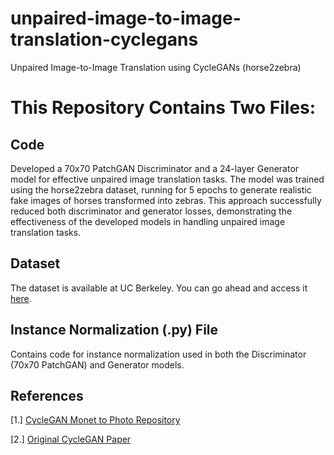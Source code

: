# unpaired-image-to-image-translation-cyclegans
Unpaired Image-to-Image Translation using CycleGANs (horse2zebra)

# This Repository Contains Two Files:
## Code
Developed a 70x70 PatchGAN Discriminator and a 24-layer Generator model for effective unpaired image translation tasks. The model was trained using the horse2zebra dataset, running for 5 epochs to generate realistic fake images of horses transformed into zebras. This approach successfully reduced both discriminator and generator losses, demonstrating the effectiveness of the developed models in handling unpaired image translation tasks.

## Dataset
The dataset is available at UC Berkeley. You can go ahead and access it [here](https://efrosgans.eecs.berkeley.edu/cyclegan/datasets/).

## Instance Normalization (.py) File
Contains code for instance normalization used in both the Discriminator (70x70 PatchGAN) and Generator models.

## References
[1.] [CycleGAN Monet to Photo Repository](https://github.com/bnsreenu/python_for_microscopists/tree/master/253_254_cycleGAN_monet2photo)

[2.] [Original CycleGAN Paper](https://arxiv.org/abs/1703.10593)

